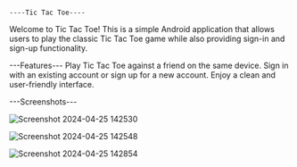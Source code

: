                                                                                 ----Tic Tac Toe----
Welcome to Tic Tac Toe! This is a simple Android application that allows users to play the classic Tic Tac Toe game while also providing sign-in and sign-up functionality.

---Features---
Play Tic Tac Toe against a friend on the same device.
Sign in with an existing account or sign up for a new account.
Enjoy a clean and user-friendly interface.

---Screenshots---

![Screenshot 2024-04-25 142530](https://github.com/MOULALIMS/Tic-Tac-Toe/assets/94587579/611d7660-db40-4278-abdd-edcb8fb72b24)

![Screenshot 2024-04-25 142548](https://github.com/MOULALIMS/Tic-Tac-Toe/assets/94587579/aacae4c0-3c0a-4d6e-aec4-a332256d2b79)

![Screenshot 2024-04-25 142854](https://github.com/MOULALIMS/Tic-Tac-Toe/assets/94587579/05c374f7-4376-494d-b0a8-8701e1d19a7c)

